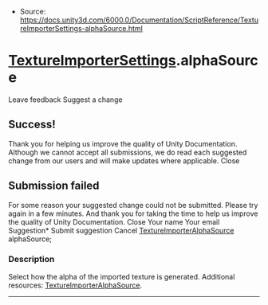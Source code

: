 * Source: https://docs.unity3d.com/6000.0/Documentation/ScriptReference/TextureImporterSettings-alphaSource.html

#  [TextureImporterSettings](https://docs.unity3d.com/6000.0/Documentation/ScriptReference/TextureImporterSettings.html).alphaSource
Leave feedback
Suggest a change
## Success!
Thank you for helping us improve the quality of Unity Documentation. Although we cannot accept all submissions, we do read each suggested change from our users and will make updates where applicable.
Close
## Submission failed
For some reason your suggested change could not be submitted. Please <a>try again</a> in a few minutes. And thank you for taking the time to help us improve the quality of Unity Documentation.
Close
Your name Your email Suggestion* Submit suggestion
Cancel
[TextureImporterAlphaSource](https://docs.unity3d.com/6000.0/Documentation/ScriptReference/TextureImporterAlphaSource.html) alphaSource; 
### Description
Select how the alpha of the imported texture is generated.
Additional resources: [TextureImporterAlphaSource](https://docs.unity3d.com/6000.0/Documentation/ScriptReference/TextureImporterAlphaSource.html).
* * *
